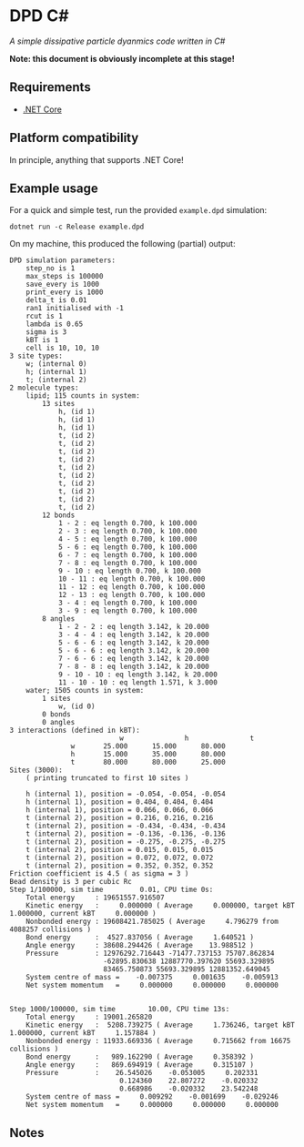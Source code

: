 # DPD C#

_A simple dissipative particle dyanmics code written in C#_

**Note: this document is obviously incomplete at this stage!**

## Requirements

* [.NET Core](https://www.microsoft.com/net/learn/get-started/)

## Platform compatibility

In principle, anything that supports .NET Core!

## Example usage

For a quick and simple test, run the provided `example.dpd` simulation:

	dotnet run -c Release example.dpd

On my machine, this produced the following (partial) output:

	DPD simulation parameters:
		step_no is 1
		max_steps is 100000
		save_every is 1000
		print_every is 1000
		delta_t is 0.01
		ran1 initialised with -1
		rcut is 1
		lambda is 0.65
		sigma is 3
		kBT is 1
		cell is 10, 10, 10
	3 site types:
		w; (internal 0)
		h; (internal 1)
		t; (internal 2)
	2 molecule types:
		lipid; 115 counts in system:
			13 sites
				h, (id 1)
				h, (id 1)
				h, (id 1)
				t, (id 2)
				t, (id 2)
				t, (id 2)
				t, (id 2)
				t, (id 2)
				t, (id 2)
				t, (id 2)
				t, (id 2)
				t, (id 2)
				t, (id 2)
			12 bonds
				1 - 2 : eq length 0.700, k 100.000
				2 - 3 : eq length 0.700, k 100.000
				4 - 5 : eq length 0.700, k 100.000
				5 - 6 : eq length 0.700, k 100.000
				6 - 7 : eq length 0.700, k 100.000
				7 - 8 : eq length 0.700, k 100.000
				9 - 10 : eq length 0.700, k 100.000
				10 - 11 : eq length 0.700, k 100.000
				11 - 12 : eq length 0.700, k 100.000
				12 - 13 : eq length 0.700, k 100.000
				3 - 4 : eq length 0.700, k 100.000
				3 - 9 : eq length 0.700, k 100.000
			8 angles
				1 - 2 - 2 : eq length 3.142, k 20.000
				3 - 4 - 4 : eq length 3.142, k 20.000
				5 - 6 - 6 : eq length 3.142, k 20.000
				5 - 6 - 6 : eq length 3.142, k 20.000
				7 - 6 - 6 : eq length 3.142, k 20.000
				7 - 8 - 8 : eq length 3.142, k 20.000
				9 - 10 - 10 : eq length 3.142, k 20.000
				11 - 10 - 10 : eq length 1.571, k 3.000
		water; 1505 counts in system:
			1 sites
				w, (id 0)
			0 bonds
			0 angles
	3 interactions (defined in kBT):
	              	           w	           h	           t
		           w	   25.000	   15.000	   80.000
		           h	   15.000	   35.000	   80.000
		           t	   80.000	   80.000	   25.000
	Sites (3000):
		( printing truncated to first 10 sites )

		h (internal 1), position = -0.054, -0.054, -0.054
		h (internal 1), position = 0.404, 0.404, 0.404
		h (internal 1), position = 0.066, 0.066, 0.066
		t (internal 2), position = 0.216, 0.216, 0.216
		t (internal 2), position = -0.434, -0.434, -0.434
		t (internal 2), position = -0.136, -0.136, -0.136
		t (internal 2), position = -0.275, -0.275, -0.275
		t (internal 2), position = 0.015, 0.015, 0.015
		t (internal 2), position = 0.072, 0.072, 0.072
		t (internal 2), position = 0.352, 0.352, 0.352
	Friction coefficient is 4.5 ( as sigma = 3 )
	Bead density is 3 per cubic Rc
	Step 1/100000, sim time         0.01, CPU time 0s:
		Total energy     : 19651557.916507
		Kinetic energy   :     0.000000 ( Average     0.000000, target kBT     1.000000, current kBT     0.000000 )
		Nonbonded energy : 19608421.785025 ( Average     4.796279 from 4088257 collisions )
		Bond energy      :  4527.837056 ( Average     1.640521 )
		Angle energy     : 38608.294426 ( Average    13.988512 )
		Pressure         : 12976292.716443 -71477.737153 75707.862834
		                   -62895.830638 12887770.397620 55693.329895
		                   83465.750873 55693.329895 12881352.649045
		System centre of mass =    -0.007375     0.001635    -0.005913
		Net system momentum   =     0.000000     0.000000     0.000000


	Step 1000/100000, sim time        10.00, CPU time 13s:
		Total energy     : 19001.265820
		Kinetic energy   :  5208.739275 ( Average     1.736246, target kBT     1.000000, current kBT     1.157884 )
		Nonbonded energy : 11933.669336 ( Average     0.715662 from 16675 collisions )
		Bond energy      :   989.162290 ( Average     0.358392 )
		Angle energy     :   869.694919 ( Average     0.315107 )
		Pressure         :    26.545026    -0.053005     0.202331
		                       0.124360    22.807272    -0.020332
		                       0.668986    -0.020332    23.542248
		System centre of mass =     0.009292    -0.001699    -0.029246
		Net system momentum   =     0.000000     0.000000     0.000000


## Notes
